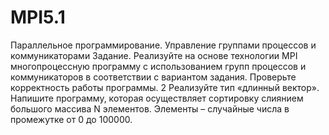 # MPI5.1
Параллельное программирование. Управление группами процессов и коммуникаторами
Задание. Реализуйте на основе технологии MPI многопроцессную программу с использованием групп процессов и коммуникаторов в соответствии с вариантом задания. 
Проверьте корректность работы программы. 
2	Реализуйте тип «длинный вектор».
Напишите программу, которая осуществляет сортировку слиянием большого массива N элементов. Элементы – случайные числа в промежутке от 0 до 100000.
